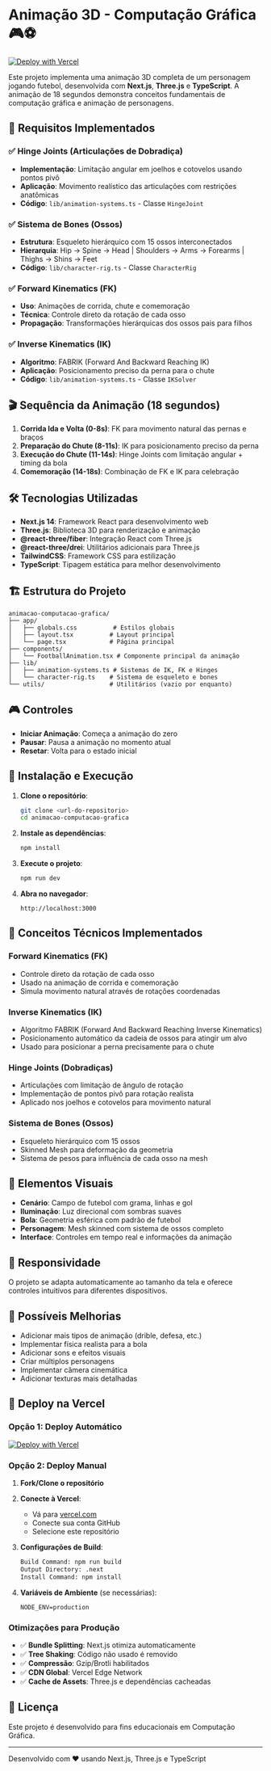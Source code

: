 # Animação 3D - Computação Gráfica 🎮⚽

[![Deploy with Vercel](https://vercel.com/button)](https://vercel.com/new/clone?repository-url=https://github.com/hugoc/animacao-computacao-grafica)

Este projeto implementa uma animação 3D completa de um personagem jogando futebol, desenvolvida com **Next.js**, **Three.js** e **TypeScript**. A animação de 18 segundos demonstra conceitos fundamentais de computação gráfica e animação de personagens.

## 🎯 Requisitos Implementados

### ✅ Hinge Joints (Articulações de Dobradiça)
- **Implementação**: Limitação angular em joelhos e cotovelos usando pontos pivô
- **Aplicação**: Movimento realístico das articulações com restrições anatômicas
- **Código**: `lib/animation-systems.ts` - Classe `HingeJoint`

### ✅ Sistema de Bones (Ossos)
- **Estrutura**: Esqueleto hierárquico com 15 ossos interconectados
- **Hierarquia**: Hip → Spine → Head | Shoulders → Arms → Forearms | Thighs → Shins → Feet
- **Código**: `lib/character-rig.ts` - Classe `CharacterRig`

### ✅ Forward Kinematics (FK)
- **Uso**: Animações de corrida, chute e comemoração
- **Técnica**: Controle direto da rotação de cada osso
- **Propagação**: Transformações hierárquicas dos ossos pais para filhos

### ✅ Inverse Kinematics (IK)
- **Algoritmo**: FABRIK (Forward And Backward Reaching IK)
- **Aplicação**: Posicionamento preciso da perna para o chute
- **Código**: `lib/animation-systems.ts` - Classe `IKSolver`

## 🎬 Sequência da Animação (18 segundos)

1. **Corrida Ida e Volta (0-8s)**: FK para movimento natural das pernas e braços
2. **Preparação do Chute (8-11s)**: IK para posicionamento preciso da perna
3. **Execução do Chute (11-14s)**: Hinge Joints com limitação angular + timing da bola
4. **Comemoração (14-18s)**: Combinação de FK e IK para celebração

## 🛠️ Tecnologias Utilizadas

- **Next.js 14**: Framework React para desenvolvimento web
- **Three.js**: Biblioteca 3D para renderização e animação
- **@react-three/fiber**: Integração React com Three.js
- **@react-three/drei**: Utilitários adicionais para Three.js
- **TailwindCSS**: Framework CSS para estilização
- **TypeScript**: Tipagem estática para melhor desenvolvimento

## 🏗️ Estrutura do Projeto

```
animacao-computacao-grafica/
├── app/
│   ├── globals.css          # Estilos globais
│   ├── layout.tsx          # Layout principal
│   └── page.tsx            # Página principal
├── components/
│   └── FootballAnimation.tsx # Componente principal da animação
├── lib/
│   ├── animation-systems.ts # Sistemas de IK, FK e Hinges
│   └── character-rig.ts    # Sistema de esqueleto e bones
└── utils/                  # Utilitários (vazio por enquanto)
```

## 🎮 Controles

- **Iniciar Animação**: Começa a animação do zero
- **Pausar**: Pausa a animação no momento atual
- **Resetar**: Volta para o estado inicial

## 🔧 Instalação e Execução

1. **Clone o repositório**:
   ```bash
   git clone <url-do-repositorio>
   cd animacao-computacao-grafica
   ```

2. **Instale as dependências**:
   ```bash
   npm install
   ```

3. **Execute o projeto**:
   ```bash
   npm run dev
   ```

4. **Abra no navegador**:
   ```
   http://localhost:3000
   ```

## 🧮 Conceitos Técnicos Implementados

### Forward Kinematics (FK)
- Controle direto da rotação de cada osso
- Usado na animação de corrida e comemoração
- Simula movimento natural através de rotações coordenadas

### Inverse Kinematics (IK)
- Algoritmo FABRIK (Forward And Backward Reaching Inverse Kinematics)
- Posicionamento automático da cadeia de ossos para atingir um alvo
- Usado para posicionar a perna precisamente para o chute

### Hinge Joints (Dobradiças)
- Articulações com limitação de ângulo de rotação
- Implementação de pontos pivô para rotação realista
- Aplicado nos joelhos e cotovelos para movimento natural

### Sistema de Bones (Ossos)
- Esqueleto hierárquico com 15 ossos
- Skinned Mesh para deformação da geometria
- Sistema de pesos para influência de cada osso na mesh

## 🎨 Elementos Visuais

- **Cenário**: Campo de futebol com grama, linhas e gol
- **Iluminação**: Luz direcional com sombras suaves
- **Bola**: Geometria esférica com padrão de futebol
- **Personagem**: Mesh skinned com sistema de ossos completo
- **Interface**: Controles em tempo real e informações da animação

## 📱 Responsividade

O projeto se adapta automaticamente ao tamanho da tela e oferece controles intuitivos para diferentes dispositivos.

## 🚀 Possíveis Melhorias

- Adicionar mais tipos de animação (drible, defesa, etc.)
- Implementar física realista para a bola
- Adicionar sons e efeitos visuais
- Criar múltiplos personagens
- Implementar câmera cinemática
- Adicionar texturas mais detalhadas

## 🚀 Deploy na Vercel

### Opção 1: Deploy Automático
[![Deploy with Vercel](https://vercel.com/button)](https://vercel.com/new/clone?repository-url=https://github.com/hugoc/animacao-computacao-grafica)

### Opção 2: Deploy Manual

1. **Fork/Clone o repositório**
2. **Conecte à Vercel**:
   - Vá para [vercel.com](https://vercel.com)
   - Conecte sua conta GitHub
   - Selecione este repositório

3. **Configurações de Build**:
   ```bash
   Build Command: npm run build
   Output Directory: .next
   Install Command: npm install
   ```

4. **Variáveis de Ambiente** (se necessárias):
   ```
   NODE_ENV=production
   ```

### Otimizações para Produção

- ✅ **Bundle Splitting**: Next.js otimiza automaticamente
- ✅ **Tree Shaking**: Código não usado é removido
- ✅ **Compressão**: Gzip/Brotli habilitados
- ✅ **CDN Global**: Vercel Edge Network
- ✅ **Cache de Assets**: Three.js e dependências cacheadas

## 📝 Licença

Este projeto é desenvolvido para fins educacionais em Computação Gráfica.

---

Desenvolvido com ❤️ usando Next.js, Three.js e TypeScript

